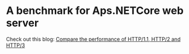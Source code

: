 # A benchmark for Aps.NETCore web server

Check out this blog: [Compare the performance of HTTP/1.1, HTTP/2 and HTTP/3](https://www.yanxurui.cc/posts/http/2023-11-22-http-comparison/)
